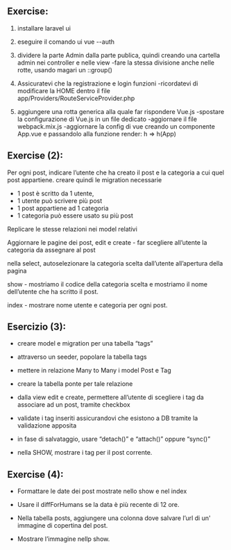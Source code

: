 ## Exercise:

1. installare laravel ui

2. eseguire il comando ui vue --auth

3. dividere la parte Admin dalla parte publica, quindi creando una cartella admin nei controller e nelle view
   -fare la stessa divisione anche nelle rotte, usando magari un ::group()

4. Assicuratevi che la registrazione e login funzioni
   -ricordatevi di modificare la HOME dentro il file
   app/Providers/RouteServiceProvider.php

5. aggiungere una rotta generica alla quale far rispondere Vue.js
   -spostare la configurazione di Vue.js in un file dedicato
   -aggiornare il file webpack.mix.js
   -aggiornare la config di vue creando un componente App.vue e passandolo alla funzione render: h => h(App)

<!-- Exercise completed -->

## Exercise (2):

Per ogni post, indicare l’utente che ha creato il post e la categoria a cui quel post appartiene.
creare quindi le migration necessarie

-   1 post è scritto da 1 utente,
-   1 utente può scrivere più post
-   1 post appartiene ad 1 categoria
-   1 categoria può essere usato su più post

Replicare le stesse relazioni nei model relativi

Aggiornare le pagine dei post,
edit e create - far scegliere all’utente la categoria da assegnare al post

nella select, autoselezionare la categoria scelta dall’utente all’apertura della pagina

show - mostriamo il codice della categoria scelta e mostriamo il nome dell’utente che ha scritto il post.

index - mostrare nome utente e categoria per ogni post.

<!-- Exercise completed -->

## Esercizio (3):

-   creare model e migration per una tabella “tags”

-   attraverso un seeder, popolare la tabella tags

-   mettere in relazione Many to Many i model Post e Tag

-   creare la tabella ponte per tale relazione

-   dalla view edit e create, permettere all’utente di scegliere i tag da associare ad un post, tramite checkbox

-   validate i tag inseriti assicurandovi che esistono a DB tramite la validazione apposita

-   in fase di salvataggio, usare “detach()” e “attach()” oppure “sync()”

-   nella SHOW, mostrare i tag per il post corrente.

<!-- Exercise Completed -->

## Exercise (4):

-   Formattare le date dei post mostrate nello show e nel index
-   Usare il diffForHumans se la data è più recente di 12 ore.

    <!--  BONUS -->

-   Nella tabella posts, aggiungere una colonna dove salvare l’url di un' immagine di copertina del post.
-   Mostrare l’immagine nellp show.

<!-- Exercise & Bonus completed -->
